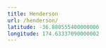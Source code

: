 ```yaml
---
title: Henderson
url: /henderson/
latitude: -36.880555400000006
longitude: 174.63337090000002
---
```

